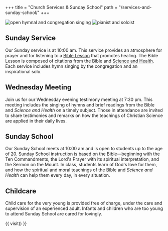 +++
title = "Church Services & Sunday School"
path = "/services-and-sunday-school/"
+++

<div class="content-and-sidebar">

<section>

<aside class="carousel">
  <img alt="open hymnal and congregation singing" data-lazy="/media/hymn293.jpg">
  <img alt="pianist and soloist" data-lazy="/media/musicians.jpg">
  <img alt="" data-lazy="/media/ss-readings-1.jpg">
  <img alt="" data-lazy="/media/ss-christmas-1.jpg">
  <img alt="" data-lazy="/media/ss-readings-2.jpg">
  <img alt="" data-lazy="/media/ss-christmas-2.jpg">
</aside>

## Sunday Service

Our Sunday service is at <time datetime="10:00">10:00 am</time>.  This service
provides an atmosphere for prayer and for listening to a
[Bible Lesson](https://www.christianscience.com/publications-and-activities/bible-lessons)
that promotes healing.  The Bible Lesson is composed of citations from the Bible and
[Science and Health](https://www.christianscience.com/the-christian-science-pastor/science-and-health).
Each service includes hymn singing by the congregation and an inspirational solo.

## Wednesday Meeting

Join us for our Wednesday evening testimony meeting at <time
datetime="19:30">7:30 pm</time>. This meeting includes the singing of hymns and
brief readings from the Bible and *Science and Health* on a timely subject. Those
in attendance are invited to share testimonies and remarks on how the teachings
of Christian Science are applied in their daily lives.

## Sunday School

Our Sunday School meets at <time datetime="10:00">10:00 am</time> and is open to
students up to the age of 20. Sunday School instruction is based on the
Bible—beginning with the Ten Commandments, the Lord's Prayer with its spiritual
interpretation, and the Sermon on the Mount.  In class, students learn of God's
love for them, and how the spiritual and moral teachings of the Bible and
*Science and Health* can help them every day, in every situation.

## Childcare

Child care for the very young is provided free of charge, under the care and
supervision of an experienced adult. Infants and children who are too young to
attend Sunday School are cared for lovingly.

</section>

<aside class="left">

{{ visit() }}

</aside>

</div>
